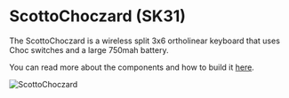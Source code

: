 # ScottoChoczard (SK31)

The ScottoChoczard is a wireless split 3x6 ortholinear keyboard that uses Choc switches and a large 750mah battery.

You can read more about the components and how to build it [here](https://scottokeebs.com/blogs/keyboards/scottochoczard-handwired-keyboard).

![ScottoChoczard](https://github.com/user-attachments/assets/d88b95c2-a206-4dab-81b8-61e1a66bc466)

